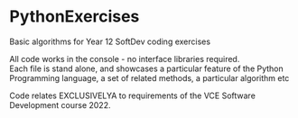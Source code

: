 # PythonExercises
Basic algorithms for Year 12 SoftDev coding exercises

All code works in the console - no interface libraries required.  
Each file is stand alone, and showcases a particular feature of the Python Programming language, a set of related methods, a particular algorithm etc

Code relates EXCLUSIVELYA to requirements of the VCE Software Development course 2022. 
